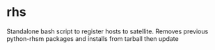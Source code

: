 # rhs
Standalone bash script to register hosts to satellite.
Removes previous python-rhsm packages and installs from tarball then update
